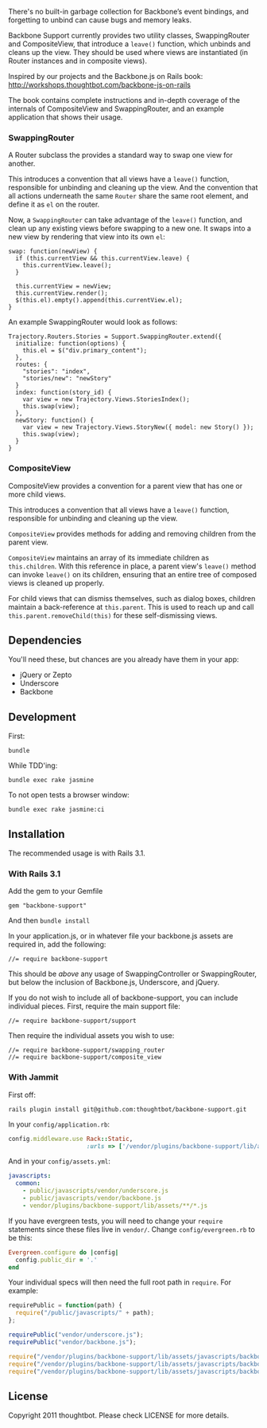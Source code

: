 There's no built-in garbage collection for Backbone’s event bindings, and 
forgetting to unbind can cause bugs and memory leaks.

Backbone Support currently provides two utility classes, SwappingRouter and CompositeView,
that introduce a `leave()` function, which unbinds and cleans up the view.
They should be used where views are instantiated (in Router instances and in composite views).

Inspired by our projects and the Backbone.js on Rails book:
http://workshops.thoughtbot.com/backbone-js-on-rails

The book contains complete instructions and in-depth coverage of the internals
of CompositeView and SwappingRouter, and an example application that shows
their usage.

### SwappingRouter

A Router subclass the provides a standard way to swap one view for another.

This introduces a convention that all views have a `leave()` function,
responsible for unbinding and cleaning up the view. And the convention that
all actions underneath the same `Router` share the same root element, and
define it as `el` on the router.

Now, a `SwappingRouter` can take advantage of the `leave()` function, and
clean up any existing views before swapping to a new one.  It swaps into a new
view by rendering that view into its own `el`:

    swap: function(newView) {
      if (this.currentView && this.currentView.leave) {
        this.currentView.leave();
      }

      this.currentView = newView;
      this.currentView.render();
      $(this.el).empty().append(this.currentView.el);
    }

An example SwappingRouter would look as follows:

    Trajectory.Routers.Stories = Support.SwappingRouter.extend({
      initialize: function(options) {
        this.el = $("div.primary_content");
      },
      routes: {
        "stories": "index",
        "stories/new": "newStory"
      }
      index: function(story_id) {
        var view = new Trajectory.Views.StoriesIndex();
        this.swap(view);
      },
      newStory: function() {
        var view = new Trajectory.Views.StoryNew({ model: new Story() });
        this.swap(view);
      }
    }

### CompositeView

CompositeView provides a convention for a parent view that has one or more
child views.

This introduces a convention that all views have a `leave()` function,
responsible for unbinding and cleaning up the view.

`CompositeView` provides methods for adding and removing children from the
parent view.

`CompositeView` maintains an array of its immediate children as
`this.children`.  With this reference in place, a parent view's `leave()`
method can invoke `leave()` on its children, ensuring that an entire tree of
composed views is cleaned up properly.

For child views that can dismiss themselves, such as dialog boxes, children
maintain a back-reference at `this.parent`. This is used to reach up and call
`this.parent.removeChild(this)` for these self-dismissing views.

## Dependencies

You'll need these, but chances are you already have them in your app:

* jQuery or Zepto
* Underscore
* Backbone

## Development

First:

    bundle

While TDD'ing:

    bundle exec rake jasmine

To not open tests a browser window:

    bundle exec rake jasmine:ci

## Installation

The recommended usage is with Rails 3.1.

### With Rails 3.1

Add the gem to your Gemfile

    gem "backbone-support"

And then `bundle install`

In your application.js, or in whatever file your backbone.js assets are
required in, add the following:

    //= require backbone-support

This should be _above_ any usage of SwappingController or SwappingRouter, but
below the inclusion of Backbone.js, Underscore, and jQuery.

If you do not wish to include all of backbone-support, you can include
individual pieces.  First, require the main support file:

    //= require backbone-support/support

Then require the individual assets you wish to use:

    //= require backbone-support/swapping_router
    //= require backbone-support/composite_view

### With Jammit

First off:

    rails plugin install git@github.com:thoughtbot/backbone-support.git

In your `config/application.rb`:

``` ruby
config.middleware.use Rack::Static,
                      :urls => ['/vendor/plugins/backbone-support/lib/assets/javascripts']
```

And in your `config/assets.yml`:

``` yaml
javascripts:
  common:
    - public/javascripts/vendor/underscore.js
    - public/javascripts/vendor/backbone.js
    - vendor/plugins/backbone-support/lib/assets/**/*.js
```

If you have evergreen tests, you will need to change your `require` statements
since these files live in `vendor/`. Change `config/evergreen.rb` to be this:

``` ruby
Evergreen.configure do |config|
  config.public_dir = '.'
end
```

Your individual specs will then need the full root path in `require`. For
example:

``` js
requirePublic = function(path) {
  require("/public/javascripts/" + path);
};

requirePublic("vendor/underscore.js");
requirePublic("vendor/backbone.js");

require("/vendor/plugins/backbone-support/lib/assets/javascripts/backbone-support.js");
require("/vendor/plugins/backbone-support/lib/assets/javascripts/backbone-support/composite_view.js");
require("/vendor/plugins/backbone-support/lib/assets/javascripts/backbone-support/swapping_router.js");
```

## License

Copyright 2011 thoughtbot. Please check LICENSE for more details.
